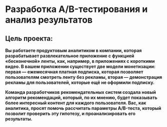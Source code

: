 # Разработка A/B-тестирования и анализ результатов

## Цель проекта:
**Вы работаете продуктовым аналитиком в компании, которая разрабатывает развлекательное приложение с функцией «бесконечной» ленты, как, например, в приложениях с короткими видео. В вашем приложении существует две модели монетизации: первая — ежемесячная платная подписка, которая позволяет пользователям смотреть ленту без рекламы, вторая — демонстрация рекламы для пользователей, которые ещё не оформили подписку.**

**Команда разработчиков рекомендательных систем создала новый алгоритм рекомендаций, который, по их мнению, будет показывать более интересный контент для каждого пользователя. Вас, как аналитика, просят помочь рассчитать параметры A/B-теста, который позволит проверить эту гипотезу, и проанализировать его результаты.**
